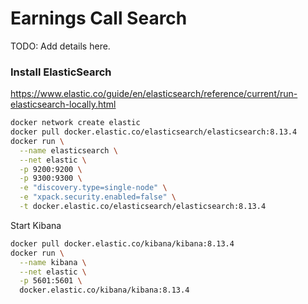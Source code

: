 # Earnings Call Search

TODO: Add details here.

### Install ElasticSearch

https://www.elastic.co/guide/en/elasticsearch/reference/current/run-elasticsearch-locally.html

```sh
docker network create elastic
docker pull docker.elastic.co/elasticsearch/elasticsearch:8.13.4
docker run \
  --name elasticsearch \
  --net elastic \
  -p 9200:9200 \
  -p 9300:9300 \
  -e "discovery.type=single-node" \
  -e "xpack.security.enabled=false" \
  -t docker.elastic.co/elasticsearch/elasticsearch:8.13.4
```


Start Kibana

```sh
docker pull docker.elastic.co/kibana/kibana:8.13.4
docker run \
  --name kibana \
  --net elastic \
  -p 5601:5601 \
  docker.elastic.co/kibana/kibana:8.13.4
```
